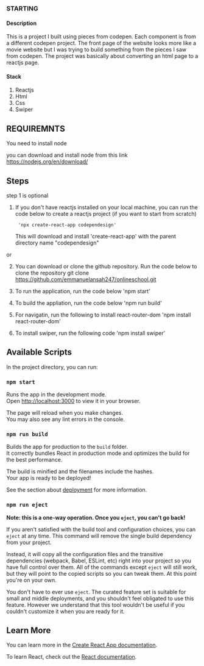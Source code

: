### STARTING

#### Description
This is a project I built using pieces from codepen. Each component is from a different codepen project. The front page of the website looks more like a movie website but I was trying to build something from the pieces I saw from codepen. The project was basically about converting an html page to a reactjs page.

#### Stack 
1. Reactjs
2. Html
3. Css
4. Swiper


## REQUIREMNTS
You need to install node


you can download and install node from this link
https://nodejs.org/en/download/

## Steps
step 1 is optional
1. If you don't have reactjs installed on your local machine, you can run the code below to create a reactjs project (if you want to start from scratch)

        'npx create-react-app codependesign'
   
   This will download and install 'create-react-app' with the parent directory name "codependesign"
    
 or
 
2. You can download or clone the github repository. Run the code below to clone the repository
          git clone https://github.com/emmanuelansah247/onlineschool.git
 
 

3. To run the application, run the code below
    'npm start'

4. To build the appliation, run the code below
    'npm run build' 

5. For navigatin, run the following to install react-router-dom
     'npm install react-router-dom'

6. To install swiper, run the following code
      'npm install swiper'


## Available Scripts

In the project directory, you can run:

### `npm start`

Runs the app in the development mode.\
Open [http://localhost:3000](http://localhost:3000) to view it in your browser.

The page will reload when you make changes.\
You may also see any lint errors in the console.

### `npm run build`

Builds the app for production to the `build` folder.\
It correctly bundles React in production mode and optimizes the build for the best performance.

The build is minified and the filenames include the hashes.\
Your app is ready to be deployed!

See the section about [deployment](https://facebook.github.io/create-react-app/docs/deployment) for more information.

### `npm run eject`

**Note: this is a one-way operation. Once you `eject`, you can't go back!**

If you aren't satisfied with the build tool and configuration choices, you can `eject` at any time. This command will remove the single build dependency from your project.

Instead, it will copy all the configuration files and the transitive dependencies (webpack, Babel, ESLint, etc) right into your project so you have full control over them. All of the commands except `eject` will still work, but they will point to the copied scripts so you can tweak them. At this point you're on your own.

You don't have to ever use `eject`. The curated feature set is suitable for small and middle deployments, and you shouldn't feel obligated to use this feature. However we understand that this tool wouldn't be useful if you couldn't customize it when you are ready for it.

## Learn More

You can learn more in the [Create React App documentation](https://facebook.github.io/create-react-app/docs/getting-started).

To learn React, check out the [React documentation](https://reactjs.org/).
